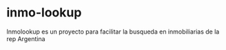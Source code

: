 # inmo-lookup
Inmolookup es un proyecto para facilitar la busqueda en inmobiliarias de la rep Argentina
